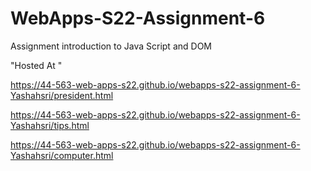 # WebApps-S22-Assignment-6
Assignment introduction to Java Script and DOM

"Hosted At "

 https://44-563-web-apps-s22.github.io/webapps-s22-assignment-6-Yashahsri/president.html
 
 https://44-563-web-apps-s22.github.io/webapps-s22-assignment-6-Yashahsri/tips.html
 
 https://44-563-web-apps-s22.github.io/webapps-s22-assignment-6-Yashahsri/computer.html

